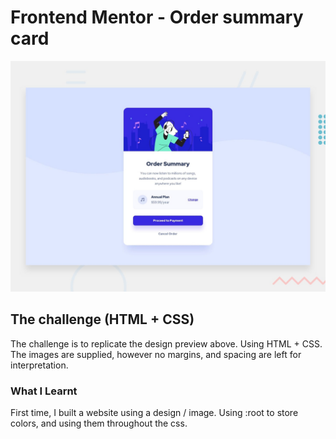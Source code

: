 # Frontend Mentor - Order summary card

![Design preview for the Order summary card coding challenge](./design/desktop-preview.jpg)



## The challenge (HTML + CSS)

The challenge is to replicate the design preview above. Using HTML + CSS.
The images are supplied, however no margins, and spacing are left for interpretation. 


### What I Learnt
First time, I built a website using a design / image.
Using :root to store colors, and using them throughout the css.
